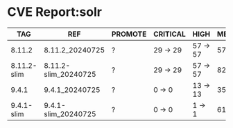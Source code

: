 # CVE Report:solr
|     TAG     |         REF          | PROMOTE | CRITICAL |   HIGH   |  MEDIUM  |   LOW    | UNKNOWN |
|-------------|----------------------|---------|----------|----------|----------|----------|---------|
| 8.11.2      | 8.11.2_20240725      | ?       | 29 -> 29 | 57 -> 57 | 57 -> 44 | 12 -> 12 | 0 -> 0  |
| 8.11.2-slim | 8.11.2-slim_20240725 | ?       | 29 -> 29 | 57 -> 57 | 82 -> 44 | 20 -> 12 | 0 -> 0  |
| 9.4.1       | 9.4.1_20240725       | ?       | 0 -> 0   | 13 -> 13 | 35 -> 20 | 3 -> 3   | 0 -> 0  |
| 9.4.1-slim  | 9.4.1-slim_20240725  | ?       | 0 -> 0   | 1 -> 1   | 61 -> 2  | 11 -> 0  | 0 -> 0  |
